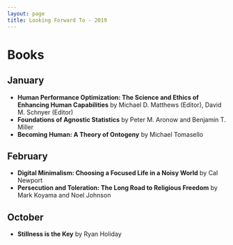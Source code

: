 ```yaml
---
layout: page
title: Looking Forward To - 2019
---
```


# Books

## January 

- **Human Performance Optimization: The Science and Ethics of Enhancing Human Capabilities** by Michael D. Matthews (Editor), David M. Schnyer (Editor) 
- **Foundations of Agnostic Statistics** by Peter M. Aronow and Benjamin T. Miller
- **Becoming Human: A Theory of Ontogeny** by Michael Tomasello

## February 

- **Digital Minimalism: Choosing a Focused Life in a Noisy World** by Cal Newport
- **Persecution and Toleration: The Long Road to Religious Freedom** by Mark Koyama and Noel Johnson

## October
- **Stillness is the Key** by Ryan Holiday
